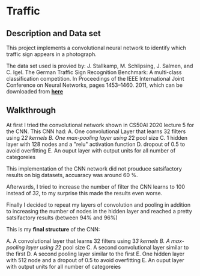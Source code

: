 # Traffic

## Description and Data set
This project implements a convolutional neural network to identify which traffic sign appears in a photograph.

The data set used is provied by:
J. Stallkamp, M. Schlipsing, J. Salmen, and C. Igel. The German Traffic Sign Recognition Benchmark: A multi-class classification competition. In Proceedings of the IEEE International Joint Conference on Neural Networks, pages 1453–1460. 2011,
which can be downloaded from **[here](http://benchmark.ini.rub.de/?section=gtsrb&subsection=news)**

## Walkthrough

At first I tried the convolutional network shown in CS50AI 2020 lecture 5 for the CNN. This CNN had:
A. One convolutional Layer that learns 32 filters using 2*2 kernels
B. One max-pooling layer using 2*2 pool size
C. 1 hidden layer with 128 nodes and a "relu" activation function
D. dropout of 0.5 to avoid overfitting 
E. An ouput layer with output units for all number of categoreies

This implementation of the CNN network did not prouduce satsifactory results on big datasets, accuaracy was around 60 %.

Afterwards, I tried to increase the number of filter the CNN learns to 100 instead of 32, to my surprise this made the results even worse. 


Finally I decided to repeat my layers of convolution and pooling in addition to increasing the number of nodes in the hidden layer and reached a pretty satsifactory results (between 94% and 96%)

This is my **final structure** of the CNN:

A. A convolutional layer  that learns 32 filters using 3*3 kernels
B. A max-pooling layer using 2*2 pool size
C. A second convolutional layer similar to the first
D. A second pooling layer similar to the first
E. One hidden layer with 512 node and a dropout of 0.5 to avoid overfitting
E. An ouput layer with output units for all number of categoreies

